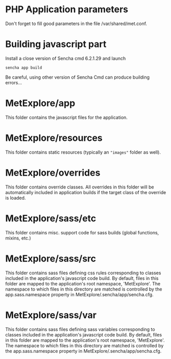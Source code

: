 # PHP Application parameters 

Don't forget to fill good parameters in the file /var/shared/met.conf.


# Building javascript part

Install a close version of Sencha cmd 6.2.1.29 and launch

```
sencha app build
```

Be careful, using other version of Sencha Cmd can produce building errors...

# MetExplore/app

This folder contains the javascript files for the application.

# MetExplore/resources

This folder contains static resources (typically an `"images"` folder as well).

# MetExplore/overrides

This folder contains override classes. All overrides in this folder will be 
automatically included in application builds if the target class of the override
is loaded.

# MetExplore/sass/etc

This folder contains misc. support code for sass builds (global functions, 
mixins, etc.)

# MetExplore/sass/src

This folder contains sass files defining css rules corresponding to classes
included in the application's javascript code build.  By default, files in this 
folder are mapped to the application's root namespace, 'MetExplore'. The
namespace to which files in this directory are matched is controlled by the
app.sass.namespace property in MetExplore/.sencha/app/sencha.cfg. 

# MetExplore/sass/var

This folder contains sass files defining sass variables corresponding to classes
included in the application's javascript code build.  By default, files in this 
folder are mapped to the application's root namespace, 'MetExplore'. The
namespace to which files in this directory are matched is controlled by the
app.sass.namespace property in MetExplore/.sencha/app/sencha.cfg. 
